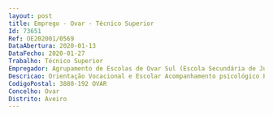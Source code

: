 ```yaml
--- 
layout: post
title: Emprego - Ovar - Técnico Superior
Id: 73651
Ref: OE202001/0569
DataAbertura: 2020-01-13
DataFecho: 2020-01-27
Trabalho: Técnico Superior
Empregador: Agrupamento de Escolas de Ovar Sul (Escola Secundária de Júlio Dinis, Ovar - Sede)
Descricao: Orientação Vocacional e Escolar Acompanhamento psicológico Pareceres e Projetos  no âmbito da Educação Inclusiva.
CodigoPostal: 3880-192 OVAR
Concelho: Ovar
Distrito: Aveiro
--- 
```

